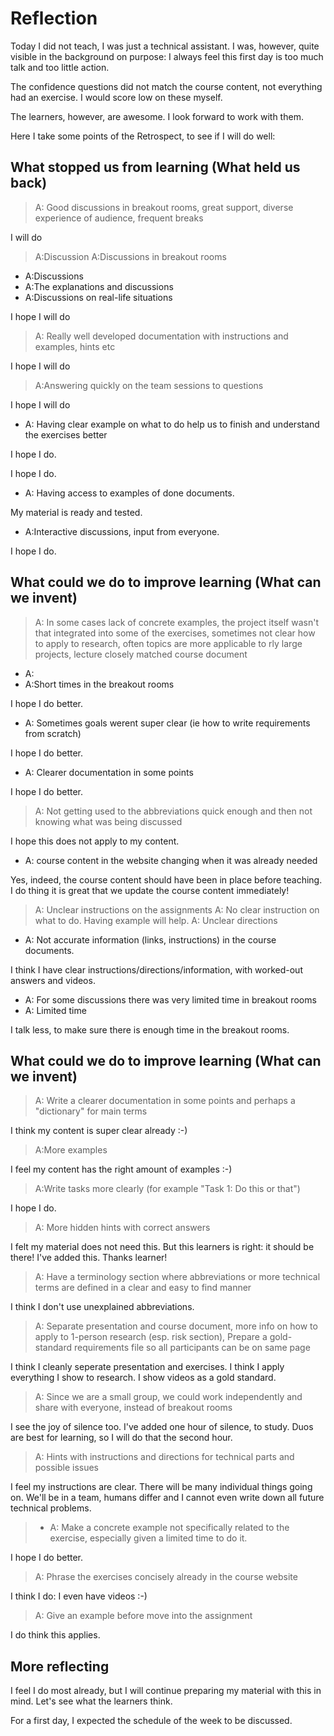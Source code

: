 # Reflection

Today I did not teach, I was just a technical assistant.
I was, however, quite visible in the background on purpose:
I always feel this first day is too much talk and too little action.

The confidence questions did not match the course content,
not everything had an exercise. I would score low on these
myself.

The learners, however, are awesome. I look forward to work with them.

Here I take some points of the Retrospect, to see if I will do well:

## What stopped us from learning (What held us back)

> A: Good discussions in breakout rooms, great support, diverse experience of audience, frequent breaks

I will do

> A:Discussion
> A:Discussions in breakout rooms
- A:Discussions
- A:The explanations and discussions
- A:Discussions on real-life situations

I hope I will do

> A: Really well developed documentation with instructions and examples, hints etc

I hope I will do

> A:Answering quickly on the team sessions to questions

I hope I will do

- A: Having clear example on what to do help us to finish and understand the exercises better

I hope I do.


I hope I do.

- A: Having access to examples of done documents.

My material is ready and tested.

- A:Interactive discussions, input from everyone.

I hope I do.

## What could we do to improve learning (What can we invent)

> A: In some cases lack of concrete examples, the project itself wasn't that integrated into some of the exercises, sometimes not clear how to apply to research, often topics are more applicable to rly large projects, lecture closely matched course document

- A: 
- A:Short times in the breakout rooms

I hope I do better.

- A: Sometimes goals werent super clear (ie how to write requirements from scratch)

I hope I do better.

- A: Clearer documentation in some points

I hope I do better.

> A: Not getting used to the abbreviations quick enough 
> and then not knowing what was being discussed

I hope this does not apply to my content.

- A: course content in the website changing when it was already needed

Yes, indeed, the course content should have been in place
before teaching.
I do thing it is great that we update the course content immediately!

> A: Unclear instructions on the assignments 
> A: No clear instruction on what to do. Having example will help. 
> A: Unclear directions
- A: Not accurate information (links, instructions) in the course documents.

I think I have clear instructions/directions/information,
with worked-out answers and videos.

- A: For some discussions there was very limited time in breakout rooms
- A: Limited time 

I talk less, to make sure there is enough time in the breakout rooms.

## What could we do to improve learning (What can we invent)

> A: Write a clearer documentation in some points
> and perhaps a "dictionary" for main terms

I think my content is super clear already :-)

> A:More examples

I feel my content has the right amount of examples :-)

> A:Write tasks more clearly (for example "Task 1: Do this or that")

I hope I do.

> A: More hidden hints with correct answers

I felt my material does not need this.
But this learners is right: it should be there!
I've added this. Thanks learner!

> A: Have a terminology section where abbreviations or more technical terms
> are defined in a clear and easy to find manner

I think I don't use unexplained abbreviations.

> A: Separate presentation and course document, 
> more info on how to apply to 1-person research (esp. risk section),
> Prepare a gold-standard requirements file
> so all participants can be on same page

I think I cleanly seperate presentation and exercises.
I think I apply everything I show to research.
I show videos as a gold standard.

> A: Since we are a small group, we could work independently
> and share with everyone, instead of breakout rooms

I see the joy of silence too. I've added one hour of silence,
to study.
Duos are best for learning, so I will do that the second hour.

> A: Hints with instructions and directions for technical parts and possible 
> issues

I feel my instructions are clear. There will be many individual things
going on. We'll be in a team, humans differ and I cannot even write
down all future technical problems.

> - A: Make a concrete example not specifically related to the exercise,
>   especially given a limited time to do it.

I hope I do better.

> A: Phrase the exercises concisely already in the course website

I think I do: I even have videos :-)

> A: Give an example before move into the assignment 

I do think this applies.

## More reflecting

I feel I do most already, but I will continue preparing my material
with this in mind. Let's see what the learners think.

For a first day, I expected the schedule of the week to be discussed.


